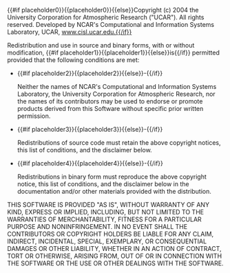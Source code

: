 {{#if placeholder0}}{{placeholder0}}{{else}}Copyright (c) 2004 the University Corporation for
            Atmospheric Research ("UCAR"). All rights reserved.
            Developed by NCAR's Computational and Information
            Systems Laboratory, UCAR, www.cisl.ucar.edu.{{/if}}

 Redistribution and use in source and binary forms, with or without modification, {{#if placeholder1}}{{placeholder1}}{{else}}is{{/if}} permitted provided that the following conditions are met:

* {{#if placeholder2}}{{placeholder2}}{{else}}-{{/if}}

   Neither the names of NCAR's Computational and Information Systems Laboratory, the University Corporation for Atmospheric Research, nor the names of its contributors may be used to endorse or promote products derived from this Software without specific prior written permission.

* {{#if placeholder3}}{{placeholder3}}{{else}}-{{/if}}

   Redistributions of source code must retain the above copyright notices, this list of conditions, and the disclaimer below.

* {{#if placeholder4}}{{placeholder4}}{{else}}-{{/if}}

   Redistributions in binary form must reproduce the above copyright notice, this list of conditions, and the disclaimer below in the documentation and/or other materials provided with the distribution.

 THIS SOFTWARE IS PROVIDED &quot;AS IS&quot;, WITHOUT WARRANTY OF ANY KIND, EXPRESS OR IMPLIED, INCLUDING, BUT NOT LIMITED TO THE WARRANTIES OF MERCHANTABILITY, FITNESS FOR A PARTICULAR PURPOSE AND NONINFRINGEMENT. IN NO EVENT SHALL THE CONTRIBUTORS OR COPYRIGHT HOLDERS BE LIABLE FOR ANY CLAIM, INDIRECT, INCIDENTAL, SPECIAL, EXEMPLARY, OR CONSEQUENTIAL DAMAGES OR OTHER LIABILITY, WHETHER IN AN ACTION OF CONTRACT, TORT OR OTHERWISE, ARISING FROM, OUT OF OR IN CONNECTION WITH THE SOFTWARE OR THE USE OR OTHER DEALINGS WITH THE SOFTWARE.